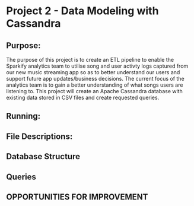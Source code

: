 # Project 2 - Data Modeling with Cassandra

## Purpose:

The purpose of this project is to create an ETL pipeline to enable the Sparkify analytics team to utilise song and user activty logs captured from our new music streaming app so as to better understand our users and support future app updates/business decisions. The current focus of the analytics team is to gain a better understanding of what songs users are listening to. This project will create an Apache Cassandra database with existing data stored in CSV files and create requested queries.

## Running:

## File Descriptions:

## Database Structure

## Queries

## OPPORTUNITIES FOR IMPROVEMENT
